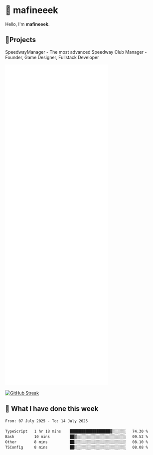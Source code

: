 # 👋 mafineeek
Hello, I'm **mafineeek**.

## 📝Projects

SpeedwayManager - The most advanced Speedway Club Manager - Founder, Game Designer, Fullstack Developer


![](./github-metrics.svg)

[![GitHub Streak](https://streak-stats.demolab.com/?user=mafineeek)](https://git.io/streak-stats)

## 📰 What I have done this week
<!--START_SECTION:waka-->

```txt
From: 07 July 2025 - To: 14 July 2025

TypeScript   1 hr 18 mins    ██████████████████▓░░░░░░   74.30 %
Bash         10 mins         ██▒░░░░░░░░░░░░░░░░░░░░░░   09.52 %
Other        8 mins          ██░░░░░░░░░░░░░░░░░░░░░░░   08.10 %
TSConfig     8 mins          ██░░░░░░░░░░░░░░░░░░░░░░░   08.08 %
```

<!--END_SECTION:waka-->
